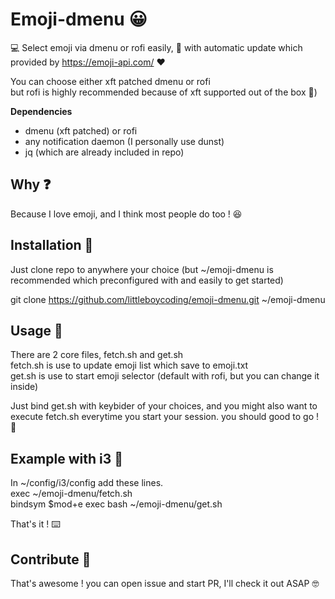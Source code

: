 # Emoji-dmenu 😀
💻 Select emoji via dmenu or rofi easily, 🚧 with automatic update which provided by https://emoji-api.com/ ❤️

You can choose either xft patched dmenu or rofi  
but rofi is highly recommended because of xft supported out of the box 🤖)  

**Dependencies**  
- dmenu (xft patched) or rofi  
- any notification daemon (I personally use dunst)  
- jq (which are already included in repo)  

## Why ❓
Because I love emoji, and I think most people do too ! 😆

## Installation 📁
Just clone repo to anywhere your choice (but ~/emoji-dmenu is recommended which preconfigured with and easily to get started)

git clone https://github.com/littleboycoding/emoji-dmenu.git ~/emoji-dmenu

## Usage 🧰  
There are 2 core files, fetch.sh and get.sh  
fetch.sh is use to update emoji list which save to emoji.txt  
get.sh is use to start emoji selector (default with rofi, but you can change it inside)
  
Just bind get.sh with keybider of your choices, and you might also want to execute fetch.sh everytime you start your session. you should good to go ! 🦸

## Example with i3 🧙
In ~/config/i3/config add these lines.  
exec ~/emoji-dmenu/fetch.sh  
bindsym $mod+e exec bash ~/emoji-dmenu/get.sh 

That's it ! ⌨️

## Contribute 🎁
That's awesome ! you can open issue and start PR, I'll check it out ASAP 🤓
